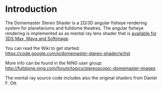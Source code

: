 # Introduction #

The Domemaster Stereo Shader is a 2D/3D angular fisheye rendering system for planetariums and fulldome theatres. The angular fisheye rendering is implemented as as mental ray lens shader that is [available for 3DS Max, Maya and Softimage](https://code.google.com/p/domemaster-stereo-shader/downloads/list).

You can read the Wiki to get started: https://code.google.com/p/domemaster-stereo-shader/w/list

More info can be found in the NING user group:
http://fulldome.ning.com/forum/topics/stereoscopic-domemaster-images


The mental ray source code includes also the original shaders from Daniel F. Ott.